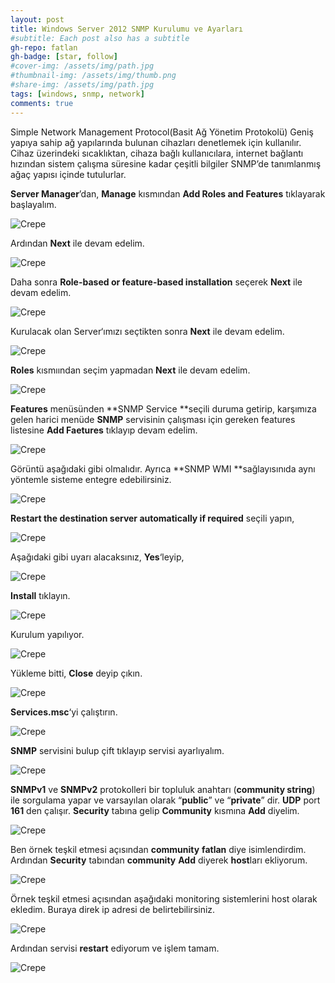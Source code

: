 ```yaml
---
layout: post
title: Windows Server 2012 SNMP Kurulumu ve Ayarları
#subtitle: Each post also has a subtitle
gh-repo: fatlan
gh-badge: [star, follow]
#cover-img: /assets/img/path.jpg
#thumbnail-img: /assets/img/thumb.png
#share-img: /assets/img/path.jpg
tags: [windows, snmp, network]
comments: true
---
```

Simple Network Management Protocol(Basit Ağ Yönetim Protokolü) Geniş yapıya sahip ağ yapılarında bulunan cihazları denetlemek için kullanılır. Cihaz üzerindeki sıcaklıktan, cihaza bağlı kullanıcılara, internet bağlantı hızından sistem çalışma süresine kadar çeşitli bilgiler SNMP’de tanımlanmış ağaç yapısı içinde tutulurlar.

**Server Manager**’dan, **Manage** kısmından **Add Roles and Features** tıklayarak başlayalım.

![Crepe](assets/img/ws12snmp/wsnmp01.png)

Ardından **Next** ile devam edelim.

![Crepe](assets/img/ws12snmp/wsnmp02.png)

Daha sonra **Role-based or feature-based installation** seçerek **Next** ile devam edelim.

![Crepe](assets/img/ws12snmp/wsnmp03.png)

Kurulacak olan Server‘ımızı seçtikten sonra **Next** ile devam edelim.

![Crepe](assets/img/ws12snmp/wsnmp04.png)

**Roles** kısmıından seçim yapmadan **Next** ile devam edelim.

![Crepe](assets/img/ws12snmp/wsnmp05.png)

**Features** menüsünden **SNMP Service **seçili duruma getirip, karşımıza gelen harici menüde **SNMP** servisinin çalışması için gereken features listesine **Add Faetures** tıklayıp devam edelim.

![Crepe](assets/img/ws12snmp/wsnmp06.png)

Görüntü aşağıdaki gibi olmalıdır. Ayrıca **SNMP WMI **sağlayısınıda aynı yöntemle sisteme entegre edebilirsiniz.

![Crepe](assets/img/ws12snmp/wsnmp07.png)

**Restart the destination server automatically if required** seçili yapın,

![Crepe](assets/img/ws12snmp/wsnmp08.png)

Aşağıdaki gibi uyarı alacaksınız, **Yes**‘leyip,

![Crepe](assets/img/ws12snmp/wsnmp09.png)

**Install** tıklayın.

![Crepe](assets/img/ws12snmp/wsnmp10.png)

Kurulum yapılıyor.

![Crepe](assets/img/ws12snmp/wsnmp11.png)

Yükleme bitti, **Close** deyip çıkın.

![Crepe](assets/img/ws12snmp/wsnmp12.png)

**Services.msc**‘yi çalıştırın.

![Crepe](assets/img/ws12snmp/wsnmp13.png)

**SNMP** servisini bulup çift tıklayıp servisi ayarlıyalım.

![Crepe](assets/img/ws12snmp/wsnmp14.png)

**SNMPv1** ve **SNMPv2** protokolleri bir topluluk anahtarı (**community string**) ile sorgulama yapar ve varsayılan olarak “**public**” ve “**private**” dir. **UDP** port **161** den çalışır.
**Security** tabına gelip **Community** kısmına **Add** diyelim.

![Crepe](assets/img/ws12snmp/wsnmp15.png)

Ben örnek teşkil etmesi açısından **community** **fatlan** diye isimlendirdim. Ardından **Security** tabından **community** **Add** diyerek **host**ları ekliyorum.

![Crepe](assets/img/ws12snmp/wsnmp16.png)

Örnek teşkil etmesi açısından aşağıdaki monitoring sistemlerini host olarak ekledim. Buraya direk ip adresi de belirtebilirsiniz.

![Crepe](assets/img/ws12snmp/wsnmp17.png)

Ardından servisi **restart** ediyorum ve işlem tamam.

![Crepe](assets/img/ws12snmp/wsnmp18.png)

